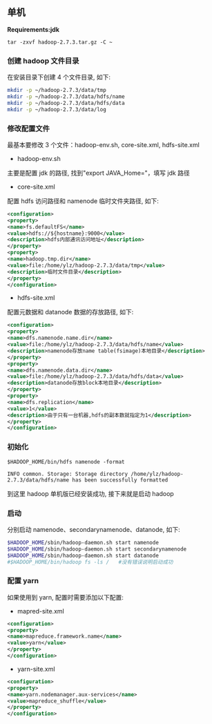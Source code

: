 ## 单机

**Requirements:jdk**

`tar -zxvf hadoop-2.7.3.tar.gz -C ~`

### 创建 hadoop 文件目录

在安装目录下创建 4 个文件目录, 如下:

```bash
mkdir -p ~/hadoop-2.7.3/data/tmp
mkdir -p ~/hadoop-2.7.3/data/hdfs/name
mkdir -p ~/hadoop-2.7.3/data/hdfs/data
mkdir -p ~/hadoop-2.7.3/data/log
```

### 修改配置文件

最基本要修改 3 个文件：hadoop-env.sh, core-site.xml, hdfs-site.xml

- hadoop-env.sh

主要是配置 jdk 的路径, 找到"export JAVA_Home="，填写 jdk 路径

- core-site.xml

配置 hdfs 访问路径和 namenode 临时文件夹路径, 如下:

```xml
<configuration>
<property>
<name>fs.defaultFS</name>
<value>hdfs://${hostname}:9000</value>
<description>hdfs内部通讯访问地址</description>
</property>
<property>
<name>hadoop.tmp.dir</name>
<value>file:/home/ylz/hadoop-2.7.3/data/tmp</value>
<description>临时文件目录</description>
</property>
</configuration>
```

- hdfs-site.xml

配置元数据和 datanode 数据的存放路径, 如下:

```xml
<configuration>
<property>
<name>dfs.namenode.name.dir</name>
<value>file:/home/ylz/hadoop-2.7.3/data/hdfs/name</value>
<description>namenode存放name table(fsimage)本地目录</description>
</property>
<property>
<name>dfs.namenode.data.dir</name>
<value>file:/home/ylz/hadoop-2.7.3/data/hdfs/data</value>
<description>datanode存放block本地目录</description>
</property>
<property>
<name>dfs.replication</name>
<value>1</value>
<description>由于只有一台机器,hdfs的副本数就指定为1</description>
</property>
</configuration>
```

### 初始化

`$HADOOP_HOME/bin/hdfs namenode -format`

```log
INFO common. Storage: Storage directory /home/ylz/hadoop-2.7.3/data/hdfs/name has been successfully formatted
```

到这里 hadoop 单机版已经安装成功, 接下来就是启动 hadoop

### 启动

分别启动 namenode、secondarynamenode、datanode, 如下:

```bash
$HADOOP_HOME/sbin/hadoop-daemon.sh start namenode
$HADOOP_HOME/sbin/hadoop-daemon.sh start secondarynamenode
$HADOOP_HOME/sbin/hadoop-daemon.sh start datanode
#$HADOOP_HOME/bin/hadoop fs -ls /   #没有错误说明启动成功
```

### 配置 yarn

如果使用到 yarn, 配置时需要添加以下配置:

- mapred-site.xml

```xml
<configuration>
<property>
<name>mapreduce.framework.name</name>
<value>yarn</value>
</property>
</configuration>
```

- yarn-site.xml

```xml
<configuration>
<property>
<name>yarn.nodemanager.aux-services</name>
<value>mapreduce_shuffle</value>
</property>
</configuration>
```
